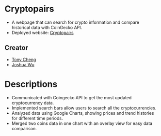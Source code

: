 # Cryptopairs

- A webpage that can search for crypto information and compare historical data with CoinGecko API.
- Deployed website: [Cryptopairs](https://tlcheng11.github.io/Coin-Comparison/)

## Creator

- [Tony Cheng](https://github.com/TLCheng11)
- [Joshua Wu](https://github.com/jww2145)

# Descriptions

- Communicated with Coingecko API to get the most updated cryptocurrency data.
- Implemented search bars allow users to search all the cryptocurrencies.
- Analyzed data using Google Charts, showing prices and trend histories for different time periods.
- Merged two coins data in one chart with an overlay view for easy data comparison.
